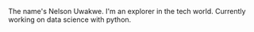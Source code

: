 The name's Nelson Uwakwe. I'm an explorer in the tech world. Currently working on data science with python.

